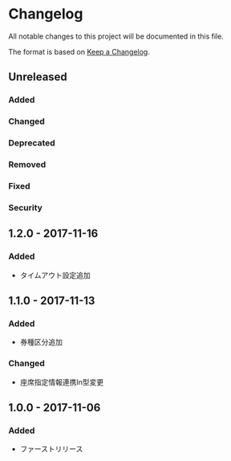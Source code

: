 # Changelog
All notable changes to this project will be documented in this file.

The format is based on [Keep a Changelog](http://keepachangelog.com/).

## Unreleased
### Added

### Changed

### Deprecated

### Removed

### Fixed

### Security

## 1.2.0 - 2017-11-16
### Added
 - タイムアウト設定追加

## 1.1.0 - 2017-11-13
### Added
 - 券種区分追加

### Changed
 - 座席指定情報連携In型変更

 ## 1.0.0 - 2017-11-06
### Added
 - ファーストリリース